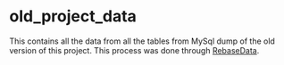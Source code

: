# old_project_data

This contains all the data from all the tables from MySql dump of the old version of this project. This process was done through [RebaseData](https://www.rebasedata.com/convert-mysql-to-csv-online).